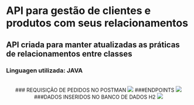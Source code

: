 # API para gestão de clientes e produtos com seus relacionamentos
## API criada para manter atualizadas as práticas de relacionamentos entre classes
### Linguagen utilizada: JAVA


<br />
<div style="text-align: center;">
  ### REQUISIÇÃO DE PEDIDOS NO POSTMAN
  <img src="[https://img.shields.io/badge/Built%20with-Love-red.svg?style=for-the-badge](https://github.com/RenanReisFernandes/apiClientesRelacionamentoJava/blob/main/img/img1.PNG)" />
  ###ENDPOINTS
  <img src="[https://img.shields.io/badge/Uses-Brains-blue.svg?style=for-the-badge](https://github.com/RenanReisFernandes/apiClientesRelacionamentoJava/blob/main/img/img2.PNG)" />
  ###DADOS INSERIDOS NO BANCO DE DADOS H2
  <img src="[https://img.shields.io/badge/Powered%20by-Responsibility-orange.svg?style=for-the-badge](https://github.com/RenanReisFernandes/apiClientesRelacionamentoJava/blob/main/img/img3.PNG)" />
  <br />
  
</div>
<br />
  

